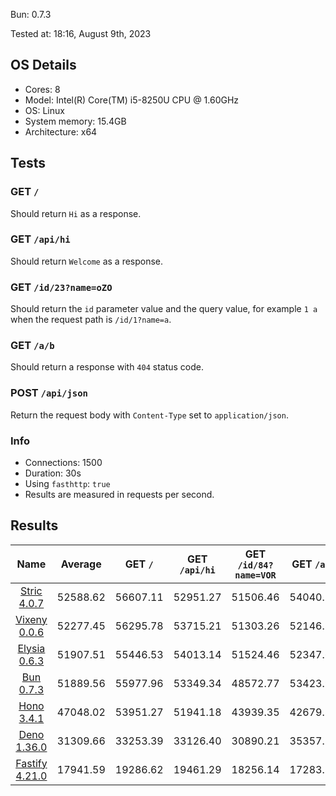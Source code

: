 Bun: 0.7.3

Tested at: 18:16, August 9th, 2023

## OS Details
- Cores: 8
- Model: Intel(R) Core(TM) i5-8250U CPU @ 1.60GHz
- OS: Linux
- System memory: 15.4GB
- Architecture: x64
## Tests
### GET `/`
Should return `Hi` as a response.
### GET `/api/hi`
Should return `Welcome` as a response.
### GET `/id/23?name=oZO`
Should return the `id` parameter value and the query value, for example `1 a` when the request path is `/id/1?name=a`.
### GET `/a/b`
Should return a response with `404` status code.
### POST `/api/json`
Return the request body with `Content-Type` set to `application/json`.
### Info
- Connections: 1500
- Duration: 30s
- Using `fasthttp`: `true`
- Results are measured in requests per second.

## Results
| Name | Average | GET `/` | GET `/api/hi` | GET `/id/84?name=VOR` | GET `/a/b` | POST `/api/json` |
|  :---: | :---: | :---: | :---: | :---: | :---: | :---: |
| [Stric 4.0.7](/results/Stric) | 52588.62 | 56607.11 | 52951.27 | 51506.46 | 54040.57 | 47837.67 |
| [Vixeny 0.0.6](/results/Vixeny) | 52277.45 | 56295.78 | 53715.21 | 51303.26 | 52146.86 | 47926.15 |
| [Elysia 0.6.3](/results/Elysia) | 51907.51 | 55446.53 | 54013.14 | 51524.46 | 52347.69 | 46205.73 |
| [Bun 0.7.3](/results/Bun) | 51889.56 | 55977.96 | 53349.34 | 48572.77 | 53423.95 | 48123.78 |
| [Hono 3.4.1](/results/Hono) | 47048.02 | 53951.27 | 51941.18 | 43939.35 | 42679.80 | 42728.50 |
| [Deno 1.36.0](/results/Deno) | 31309.66 | 33253.39 | 33126.40 | 30890.21 | 35357.18 | 23921.13 |
| [Fastify 4.21.0](/results/Fastify) | 17941.59 | 19286.62 | 19461.29 | 18256.14 | 17283.76 | 15420.15 |